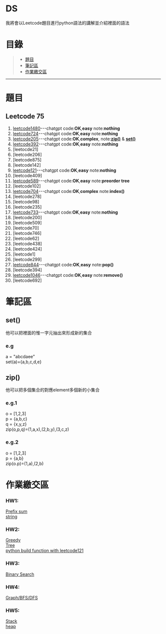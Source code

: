 # DS

我將會以Leetcode題目進行python語法的講解並介紹裡面的語法
# 目錄
>+ [題目](https://github.com/SAStommy/DS#題目)
>+ [筆記區](https://github.com/SAStommy/DS#筆記區)
>+ [作業繳交區](https://github.com/SAStommy/DS#作業繳交區)
---
# 題目
## Leetcode 75
1. [leetcode1480](https://youtu.be/rvw0IztUh7I)---chatgpt code:**OK**,**easy** note:**nothing**
2. [leetcode724](https://youtu.be/ymMvJfbbtVY)---chatgpt code:**OK**,**easy** note:**nothing**
3. [leetcode205](https://youtu.be/JoULDV7ixro)---chatgpt code:**OK**,**complex**, note:[**zip()**](https://github.com/SAStommy/DS#zip) & [**set()**](https://github.com/SAStommy/DS#set)
4. [leetcode392](https://youtu.be/Bjyp7qpvP6E)---chatgpt code:**OK**,**easy** note:**nothing**
5. [leetocde21]
6. [leetcode206]
7. [leetcode875]
8. [leetcode142]
9. [leetcode121](https://youtu.be/RwLnlgxk_5k)---chatgpt code:**OK**,**easy** note:**nothing**
10. [leetcode409]
11. [leetcode589](https://youtu.be/po5KXxLu-mE)---chatgpt code:**OK**,**easy** note:**preorder tree**
12. [leetcode102]
13. [leetcode704](https://youtu.be/Ov6Tg4wox-4)---chatgpt code:**OK**,**complex** note:**index()**
14. [leetcode278]
15. [leetcode98]
16. [leetcode235]
17. [leetcode733](https://youtu.be/iV-niJ40qwY)---chatgpt code:**OK**,**easy** note:**nothing**
18. [leetcode200]
19. [leetcode509]
20. [leetcode70]
21. [leetcode746]
22. [leetcode62]
23. [leetcode438]
24. [leetcode424]
25. [leetcode1]
26. [leetcode299]
27. [leetcode844](https://youtu.be/OAXmVfshcoc)---chatgpt code:**OK**,**easy** note:**pop()**
28. [leetcode394]
29. [leetcode1046](https://youtu.be/fzqA5xuCgTk)---chatgpt code:**OK**,**easy** note:**remove()**
30. [leetcode692]
# 筆記區
## set()
他可以把裡面的惟一字元抽出來形成新的集合
### e.g
a = "abcdaee"\
set(a)={a,b,c,d,e}
## zip()
他可以把多個集合的對應element多個新的小集合
### e.g.1
o = [1,2,3]\
p = {a,b,c}\
q = {x,y,z}\
zip(o,p,q)=(1,a,x),(2,b,y),(3,c,z)
### e.g.2
o = [1,2,3]\
p = {a,b}\
zip(o.p)=(1,a),(2,b)
# 作業繳交區
### HW1:
[Prefix sum](https://youtu.be/rvw0IztUh7I)\
[string](https://youtu.be/JoULDV7ixro)
### HW2:
[Greedy](https://youtu.be/RwLnlgxk_5k)\
[Tree](https://youtu.be/po5KXxLu-mE)\
[python build function with leetcode121](https://youtu.be/pXYctbvK6Tw)
### HW3:
[Binary Search](https://youtu.be/Ov6Tg4wox-4)
### HW4:
[Graph/BFS/DFS](https://youtu.be/iV-niJ40qwY)
### HW5:
[Stack](https://youtu.be/OAXmVfshcoc)\
[heap](https://youtu.be/fzqA5xuCgTk)
